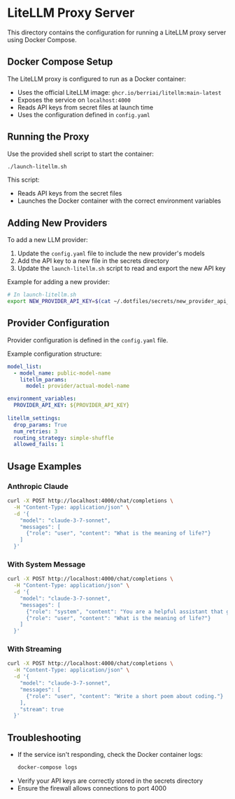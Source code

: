 # LiteLLM Proxy Server

This directory contains the configuration for running a LiteLLM proxy server using Docker Compose.

## Docker Compose Setup

The LiteLLM proxy is configured to run as a Docker container:

- Uses the official LiteLLM image: `ghcr.io/berriai/litellm:main-latest`
- Exposes the service on `localhost:4000`
- Reads API keys from secret files at launch time
- Uses the configuration defined in `config.yaml`

## Running the Proxy

Use the provided shell script to start the container:

```bash
./launch-litellm.sh
```

This script:
- Reads API keys from the secret files
- Launches the Docker container with the correct environment variables

## Adding New Providers

To add a new LLM provider:

1. Update the `config.yaml` file to include the new provider's models
2. Add the API key to a new file in the secrets directory
3. Update the `launch-litellm.sh` script to read and export the new API key

Example for adding a new provider:

```bash
# In launch-litellm.sh
export NEW_PROVIDER_API_KEY=$(cat ~/.dotfiles/secrets/new_provider_api_key.txt)
```

## Provider Configuration

Provider configuration is defined in the `config.yaml` file.

Example configuration structure:

```yaml
model_list:
  - model_name: public-model-name 
    litellm_params:
      model: provider/actual-model-name

environment_variables:
  PROVIDER_API_KEY: ${PROVIDER_API_KEY}
  
litellm_settings:
  drop_params: True
  num_retries: 3
  routing_strategy: simple-shuffle
  allowed_fails: 1
```

## Usage Examples

### Anthropic Claude

```bash
curl -X POST http://localhost:4000/chat/completions \
  -H "Content-Type: application/json" \
  -d '{
    "model": "claude-3-7-sonnet",
    "messages": [
      {"role": "user", "content": "What is the meaning of life?"}
    ]
  }'
```

### With System Message

```bash
curl -X POST http://localhost:4000/chat/completions \
  -H "Content-Type: application/json" \
  -d '{
    "model": "claude-3-7-sonnet",
    "messages": [
      {"role": "system", "content": "You are a helpful assistant that gives concise answers."},
      {"role": "user", "content": "What is the meaning of life?"}
    ]
  }'
```

### With Streaming

```bash
curl -X POST http://localhost:4000/chat/completions \
  -H "Content-Type: application/json" \
  -d '{
    "model": "claude-3-7-sonnet",
    "messages": [
      {"role": "user", "content": "Write a short poem about coding."}
    ],
    "stream": true
  }'
```

## Troubleshooting

- If the service isn't responding, check the Docker container logs:
  ```bash
  docker-compose logs
  ```
- Verify your API keys are correctly stored in the secrets directory
- Ensure the firewall allows connections to port 4000